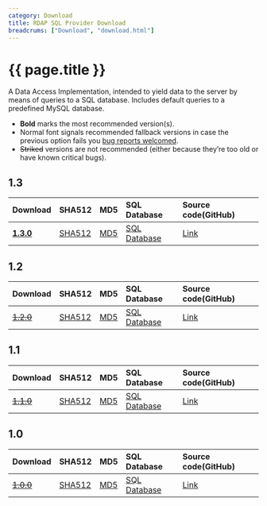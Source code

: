 ```yaml
---
category: Download
title: RDAP SQL Provider Download
breadcrums: ["Download", "download.html"]
---
```


# {{ page.title }}

A Data Access Implementation, intended to yield data to the server by means of queries to a SQL database. Includes default queries to a predefined MySQL database.

- **Bold** marks the most recommended version(s).
- Normal font signals recommended fallback versions in case the previous option fails you [bug reports welcomed](https://github.com/NICMx/rdap-sql-provider/issues).
- ~~Striked~~ versions are not recommended (either because they’re too old or have known critical bugs).

## 1.3

|Download |SHA512    |MD5    |SQL Database|Source code(GitHub)|
|:--------|:---------|:------|:-----------|:------------------|
|[**1.3.0**](https://github.com/NICMx/releases/raw/master/RedDog/rdap-sql-provider-1.3.0.jar)|[SHA512](https://github.com/NICMx/releases/raw/master/RedDog/rdap-sql-provider-1.3.0.jar.sha)|[MD5](https://github.com/NICMx/releases/raw/master/RedDog/rdap-sql-provider-1.3.0.jar.md5)|[SQL Database](https://raw.githubusercontent.com/NICMx/rdap-sql-provider/v1.3.0/src/test/resources/META-INF/sql/Database.sql)|[Link](https://github.com/NICMx/rdap-sql-provider/tree/v1.3.0)|

## 1.2

|Download |SHA512    |MD5    |SQL Database|Source code(GitHub)|
|:--------|:---------|:------|:-----------|:------------------|
|[~~1.2.0~~](https://github.com/NICMx/releases/raw/master/RedDog/rdap-sql-provider-1.2.0.jar)|[SHA512](https://github.com/NICMx/releases/raw/master/RedDog/rdap-sql-provider-1.2.0.jar.sha)|[MD5](https://github.com/NICMx/releases/raw/master/RedDog/rdap-sql-provider-1.2.0.jar.md5)|[SQL Database](https://raw.githubusercontent.com/NICMx/rdap-sql-provider/v1.2.0/src/main/resources/META-INF/sql/Database.sql)|[Link](https://github.com/NICMx/rdap-sql-provider/tree/v1.2.0)|

## 1.1

|Download |SHA512    |MD5    |SQL Database|Source code(GitHub)|
|:--------|:---------|:------|:-----------|:------------------|
|[~~1.1.0~~](https://github.com/NICMx/releases/raw/master/RedDog/rdap-sql-provider-1.1.0.jar)|[SHA512](https://github.com/NICMx/releases/raw/master/RedDog/rdap-sql-provider-1.1.0.jar.sha)|[MD5](https://github.com/NICMx/releases/raw/master/RedDog/rdap-sql-provider-1.1.0.jar.md5)|[SQL Database](https://raw.githubusercontent.com/NICMx/rdap-sql-provider/v1.1.0/src/main/resources/META-INF/sql/Database.sql)|[Link](https://github.com/NICMx/rdap-sql-provider/tree/v1.1.0)|

## 1.0

|Download |SHA512    |MD5    |SQL Database|Source code(GitHub)|
|:--------|:---------|:------|:-----------|:------------------|
|[~~1.0.0~~](https://github.com/NICMx/releases/raw/master/RedDog/rdap-sql-provider-1.0.jar)|[SHA512](https://github.com/NICMx/releases/raw/master/RedDog/rdap-sql-provider-1.0.sha)|[MD5](https://github.com/NICMx/releases/raw/master/RedDog/rdap-sql-provider-1.0.md5)|[SQL Database](https://raw.githubusercontent.com/NICMx/rdap-sql-provider/v1.0.0/src/main/resources/META-INF/sql/Database.sql)|[Link](https://github.com/NICMx/rdap-sql-provider/tree/v1.0.0)|


